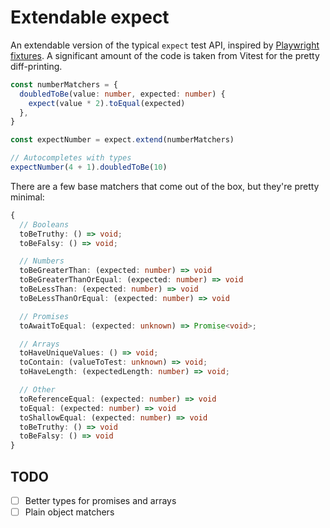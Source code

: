 # Extendable expect

An extendable version of the typical `expect` test API, inspired by [Playwright fixtures](https://playwright.dev/docs/test-fixtures). A significant amount of the code is taken from Vitest for the pretty diff-printing.

```ts
const numberMatchers = {
  doubledToBe(value: number, expected: number) {
    expect(value * 2).toEqual(expected)
  },
}

const expectNumber = expect.extend(numberMatchers)

// Autocompletes with types
expectNumber(4 + 1).doubledToBe(10)
```

There are a few base matchers that come out of the box, but they're pretty minimal:

```ts
{
  // Booleans
  toBeTruthy: () => void;
  toBeFalsy: () => void;

  // Numbers
  toBeGreaterThan: (expected: number) => void
  toBeGreaterThanOrEqual: (expected: number) => void
  toBeLessThan: (expected: number) => void
  toBeLessThanOrEqual: (expected: number) => void

  // Promises
  toAwaitToEqual: (expected: unknown) => Promise<void>;

  // Arrays
  toHaveUniqueValues: () => void;
  toContain: (valueToTest: unknown) => void;
  toHaveLength: (expectedLength: number) => void;

  // Other
  toReferenceEqual: (expected: number) => void
  toEqual: (expected: number) => void
  toShallowEqual: (expected: number) => void
  toBeTruthy: () => void
  toBeFalsy: () => void
}
```

## TODO
- [ ] Better types for promises and arrays
- [ ] Plain object matchers
